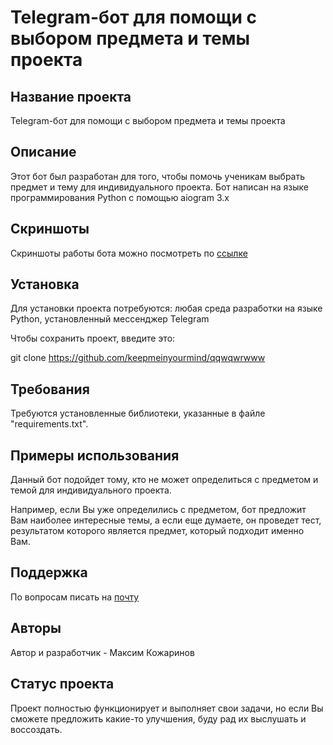 # Telegram-бот для помощи с выбором предмета и темы проекта 


## Название проекта
Telegram-бот для помощи с выбором предмета и темы проекта

## Описание
Этот бот был разработан для того, чтобы помочь ученикам выбрать предмет и тему для индивидуального проекта. Бот написан на языке программирования Python с помощью aiogram 3.x

## Скриншоты
Скриншоты работы бота можно посмотреть по [ссылке](https://drive.google.com/drive/u/0/folders/1-YOZcM5xG9KCR0CGwlNTtYU5XEFUA2bz)

## Установка
Для установки проекта потребуются: любая среда разработки на языке Python, установленный мессенджер Telegram

Чтобы сохранить проект, введите это:

git clone https://github.com/keepmeinyourmind/qqwqwrwww

## Требования
Требуются установленные библиотеки, указанные в файле "requirements.txt".

## Примеры использования
Данный бот подойдет тому, кто не может определиться с предметом и темой для индивидуального проекта.

Например, если Вы уже определились с предметом, бот предложит Вам наиболее интересные темы, а если еще думаете, он проведет тест, результатом которого является предмет, который подходит именно Вам.

## Поддержка
По вопросам писать на [почту](pozerr12@gmail.com)

## Авторы
Автор и разработчик - Максим Кожаринов

## Статус проекта
Проект полностью функционирует и выполняет свои задачи, но если Вы сможете предложить какие-то улучшения, буду рад их выслушать и воссоздать.
